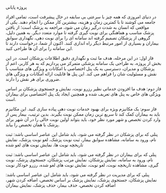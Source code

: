 پروژه پایانی

در دنیای امروزی که همه چیز با سرعتی بی سابقه در حال پیشرفت است، تمامی افراد جامعه می کوشند تا با کمترین زمان و هزینه، بیشترین کار ممکن
را انجام دهند. یکی از مواقعی که انسان به شدت درگیر زمان می شود، مراجعه به پزشک است؛ از یافتن پزشک مناسب و هماهنگی برای نوبت گیری
گرفته تا موارد متعدد دیگر. به همین دلیل، گروهی از پزشکان تصمیم گرفته اند سامانه ای را برای نوبت دهی، نگهداری سوابق بیماران و بسیاری از امور
مرتبط دیگر راه اندازی کنند. اکنون از شما، درخواست دارند تا این سامانه را برای آن ها طراحی کنید.

فاز اول: در این مرحله، هدف ما ثبت و نگهداری دقیق اطلاعات پزشکان است. در این بخش از پروژه، به طراحی یک سامانه پزشکی متمرکز می پردازیم که به هر
کاربر، اعم از پزشکان و مدیران، دسترسی به یک پنل اختصاصی با امکانات و ویژگی های متناسب با نقش و مسئولیت شان را فراهم می کند. این پنل ها
قابلیت ارائه امکانات و ویژگی های ضروری برای هر نقش را دارند.

فاز دوم: هدف ما افزودن خدماتی نظیر رزرو نوبت، نمایش و جستجوی پزشکان بر اساس ویژگی های خاص به پنل های تعریف شده و همچنین ایجاد یک پنل
اختصاصی برای بیماران است.

فاز سوم: یک مکانیزم ویژه برای بهبود خدمات نوبت دهی پیاده سازی کنید. این مکانیزم باید به بیماران کمک کند تا سریع ترین زمان ممکن نوبت بگیرند.
بدین ترتیب، بیمار پس از وارد کردن تخصص و شهر مورد نظر خود، باید بتواند اولین نوبت خالی را در آن شهر برای پزشک با همان تخصص را بیابد.


پنلی که برای پزشکان در نظر گرفته می شود، باید شامل این عناصر اساسی باشد:
ثبت نام، ورود به سامانه، مشاهده سوابق بیمار، ثبت نوبت پزشک، لغو نوبت پزشک، نمایش تاریخچه نوبت ها، نمایش نوبت های لغو شده


پنلی که برای بیماران در نظر گرفته می شود، باید شامل این عناصر اساسی باشد:
ثبت نام، ورود به سامانه، نمایش پزشکان، نمایش مرتب پزشکان، جستجوی پزشک، نوبت گیری، مشاهده تاریخچه نوبت، لغو نوبت، نمایش نوبت های لغو شده، رزرو خودکار نوبت


پنلی که برای مدیریت در نظر گرفته می شود، باید شامل این عناصر اساسی باشد:
نمایش پزشکان، جستجوی پزشک، نمایش پزشک بر اساس تخصص، اضافه کردن شهر، اضافه کردن تخصص، حذف بیمار، حذف پزشک، نمایش بیماران
